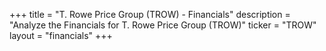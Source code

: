+++
title = "T. Rowe Price Group (TROW) - Financials"
description = "Analyze the Financials for T. Rowe Price Group (TROW)"
ticker = "TROW"
layout = "financials"
+++

